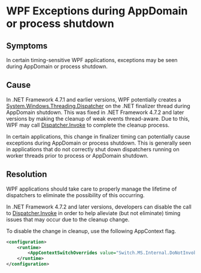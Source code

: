# WPF Exceptions during AppDomain or process shutdown

## Symptoms
In certain timing-sensitive WPF applications, exceptions may be seen during AppDomain or process shutdown.

## Cause
In .NET Framework 4.7.1 and earlier versions, WPF potentially creates a [System.Windows.Threading.Dispatcher](https://docs.microsoft.com/en-us/dotnet/api/system.windows.threading.dispatcher) on the .NET finalizer thread during AppDomain shutdown.  This was fixed in .NET Framework 4.7.2 and later versions by making the cleanup of weak events thread-aware.  Due to this, WPF may call [Dispatcher.Invoke](https://docs.microsoft.com/en-us/dotnet/api/system.windows.threading.dispatcher.invoke) to complete the cleanup process.

In certain applications, this change in finalizer timing can potentially cause exceptions during AppDomain or process shutdown.  This is generally seen in applications that do not correctly 
shut down dispatchers running on worker threads prior to process or AppDomain shutdown.  

## Resolution
WPF applications should take care to properly manage the lifetime of dispatchers to eliminate the possibility of this occurring.

In .NET Framework 4.7.2 and later versions, developers can disable the call to [Dispatcher.Invoke](https://docs.microsoft.com/en-us/dotnet/api/system.windows.threading.dispatcher.invoke)
in order to help alleviate (but not eliminate) timing issues that may occur due to the cleanup change.

To disable the change in cleanup, use the following AppContext flag.

```xml
<configuration>
    <runtime>
        <AppContextSwitchOverrides value="Switch.MS.Internal.DoNotInvokeInWeakEventTableShutdownListener=true"/>
    </runtime>
</configuration>
```
